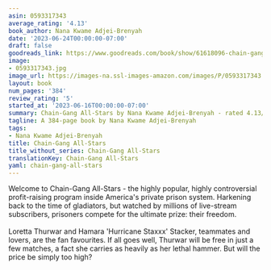 ```yaml
---
asin: 0593317343
average_rating: '4.13'
book_author: Nana Kwame Adjei-Brenyah
date: '2023-06-24T00:00:00-07:00'
draft: false
goodreads_link: https://www.goodreads.com/book/show/61618096-chain-gang-all-stars
image:
- 0593317343.jpg
image_url: https://images-na.ssl-images-amazon.com/images/P/0593317343.01._SCLZZZZZZZ.jpg
layout: book
num_pages: '384'
review_rating: '5'
started_at: '2023-06-16T00:00:00-07:00'
summary: Chain-Gang All-Stars by Nana Kwame Adjei-Brenyah - rated 4.13/5 on Goodreads
tagline: A 384-page book by Nana Kwame Adjei-Brenyah
tags:
- Nana Kwame Adjei-Brenyah
title: Chain-Gang All-Stars
title_without_series: Chain-Gang All-Stars
translationKey: Chain-Gang All-Stars
yaml: chain-gang-all-stars
---
```


Welcome to Chain-Gang All-Stars - the highly popular, highly controversial profit-raising program inside America's private prison system. Harkening back to the time of gladiators, but watched by millions of live-stream subscribers, prisoners compete for the ultimate prize: their freedom.<br /><br />Loretta Thurwar and Hamara 'Hurricane Staxxx' Stacker, teammates and lovers, are the fan favourites. If all goes well, Thurwar will be free in just a few matches, a fact she carries as heavily as her lethal hammer. But will the price be simply too high?